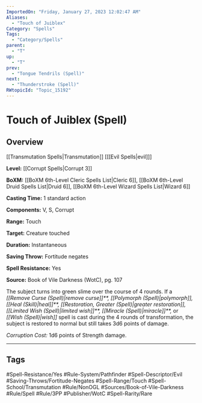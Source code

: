 ```yaml
---
ImportedOn: "Friday, January 27, 2023 12:02:47 AM"
Aliases:
  - "Touch of Juiblex"
Category: "Spells"
Tags:
  - "Category/Spells"
parent:
  - "T"
up:
  - "T"
prev:
  - "Tongue Tendrils (Spell)"
next:
  - "Thunderstroke (Spell)"
RWtopicId: "Topic_15192"
---
```

# Touch of Juiblex (Spell)
## Overview
[[Transmutation Spells|Transmutation]] \[[[Evil Spells|evil]]]

**Level:** [[Corrupt Spells|Corrupt 3]]

**BoXM:** [[BoXM 6th-Level Cleric Spells List|Cleric 6]], [[BoXM 6th-Level Druid Spells List|Druid 6]], [[BoXM 6th-Level Wizard Spells List|Wizard 6]]

**Casting Time:** 1 standard action

**Components:** V, S, Corrupt

**Range:** Touch

**Target:** Creature touched

**Duration:** Instantaneous

**Saving Throw:** Fortitude negates

**Spell Resistance:** Yes

**Source:** Book of Vile Darkness (WotC)­, pg. 107

The subject turns into green slime over the course of 4 rounds. If a *[[Remove Curse (Spell)|remove curse]]**, [[Polymorph (Spell)|polymorph]],* *[[Heal (Skill)|heal]]**, [[Restoration, Greater (Spell)|greater restoration]],* *[[Limited Wish (Spell)|limited wish]]**,* *[[Miracle (Spell)|miracle]]**,* or *[[Wish (Spell)|wish]]* spell is cast during the 4 rounds of transformation, the subject is restored to normal but still takes 3d6 points of damage.

*Corruption Cost:* 1d6 points of Strength damage.


---
## Tags
#Spell-Resistance/Yes #Rule-System/Pathfinder #Spell-Descriptor/Evil #Saving-Throws/Fortitude-Negates #Spell-Range/Touch #Spell-School/Transmutation #Rule/NonOGL #Sources/Book-of-Vile-Darkness #Rule/Spell #Rule/3PP #Publisher/WotC #Spell-Rarity/Rare

